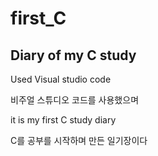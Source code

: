 # first_C
## Diary of my C study


Used Visual studio code 

비주얼 스튜디오 코드를 사용했으며



it is my first C study diary

C를 공부를 시작하며 만든 일기장이다


